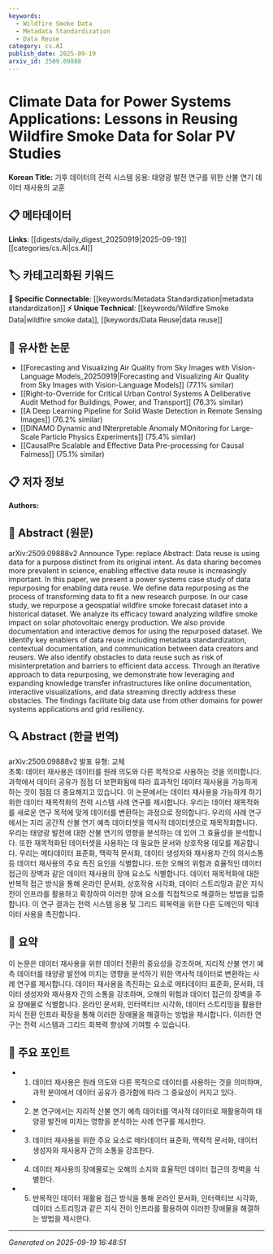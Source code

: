 ```yaml
---
keywords:
  - Wildfire Smoke Data
  - Metadata Standardization
  - Data Reuse
category: cs.AI
publish_date: 2025-09-19
arxiv_id: 2509.09888
---
```


<!-- KEYWORD_LINKING_METADATA:
{
  "processed_timestamp": "2025-09-22 21:52:59.530762",
  "vocabulary_version": "1.0",
  "selected_keywords": [
    "Wildfire Smoke Data",
    "Metadata Standardization",
    "Data Reuse"
  ],
  "rejected_keywords": [
    "Solar Photovoltaic Energy",
    "Grid Resiliency"
  ],
  "similarity_scores": {
    "Wildfire Smoke Data": 0.78,
    "Metadata Standardization": 0.77,
    "Data Reuse": 0.8
  },
  "extraction_method": "AI_prompt_based",
  "budget_applied": true
}
-->


# Climate Data for Power Systems Applications: Lessons in Reusing Wildfire Smoke Data for Solar PV Studies

**Korean Title:** 기후 데이터의 전력 시스템 응용: 태양광 발전 연구를 위한 산불 연기 데이터 재사용의 교훈

## 📋 메타데이터

**Links**: [[digests/daily_digest_20250919|2025-09-19]]   [[categories/cs.AI|cs.AI]]

## 🏷️ 카테고리화된 키워드
**🔗 Specific Connectable**: [[keywords/Metadata Standardization|metadata standardization]]
**⚡ Unique Technical**: [[keywords/Wildfire Smoke Data|wildfire smoke data]], [[keywords/Data Reuse|data reuse]]

## 🔗 유사한 논문
- [[Forecasting and Visualizing Air Quality from Sky Images with Vision-Language Models_20250919|Forecasting and Visualizing Air Quality from Sky Images with Vision-Language Models]] (77.1% similar)
- [[Right-to-Override for Critical Urban Control Systems A Deliberative Audit Method for Buildings, Power, and Transport]] (76.3% similar)
- [[A Deep Learning Pipeline for Solid Waste Detection in Remote Sensing Images]] (76.2% similar)
- [[DINAMO Dynamic and INterpretable Anomaly MOnitoring for Large-Scale Particle Physics Experiments]] (75.4% similar)
- [[CausalPre Scalable and Effective Data Pre-processing for Causal Fairness]] (75.1% similar)

## 📋 저자 정보

**Authors:** 

## 📄 Abstract (원문)

arXiv:2509.09888v2 Announce Type: replace 
Abstract: Data reuse is using data for a purpose distinct from its original intent. As data sharing becomes more prevalent in science, enabling effective data reuse is increasingly important. In this paper, we present a power systems case study of data repurposing for enabling data reuse. We define data repurposing as the process of transforming data to fit a new research purpose. In our case study, we repurpose a geospatial wildfire smoke forecast dataset into a historical dataset. We analyze its efficacy toward analyzing wildfire smoke impact on solar photovoltaic energy production. We also provide documentation and interactive demos for using the repurposed dataset. We identify key enablers of data reuse including metadata standardization, contextual documentation, and communication between data creators and reusers. We also identify obstacles to data reuse such as risk of misinterpretation and barriers to efficient data access. Through an iterative approach to data repurposing, we demonstrate how leveraging and expanding knowledge transfer infrastructures like online documentation, interactive visualizations, and data streaming directly address these obstacles. The findings facilitate big data use from other domains for power systems applications and grid resiliency.

## 🔍 Abstract (한글 번역)

arXiv:2509.09888v2 발표 유형: 교체  
초록: 데이터 재사용은 데이터를 원래 의도와 다른 목적으로 사용하는 것을 의미합니다. 과학에서 데이터 공유가 점점 더 보편화됨에 따라 효과적인 데이터 재사용을 가능하게 하는 것이 점점 더 중요해지고 있습니다. 이 논문에서는 데이터 재사용을 가능하게 하기 위한 데이터 재목적화의 전력 시스템 사례 연구를 제시합니다. 우리는 데이터 재목적화를 새로운 연구 목적에 맞게 데이터를 변환하는 과정으로 정의합니다. 우리의 사례 연구에서는 지리 공간적 산불 연기 예측 데이터셋을 역사적 데이터셋으로 재목적화합니다. 우리는 태양광 발전에 대한 산불 연기의 영향을 분석하는 데 있어 그 효율성을 분석합니다. 또한 재목적화된 데이터셋을 사용하는 데 필요한 문서와 상호작용 데모를 제공합니다. 우리는 메타데이터 표준화, 맥락적 문서화, 데이터 생성자와 재사용자 간의 의사소통 등 데이터 재사용의 주요 촉진 요인을 식별합니다. 또한 오해의 위험과 효율적인 데이터 접근의 장벽과 같은 데이터 재사용의 장애 요소도 식별합니다. 데이터 재목적화에 대한 반복적 접근 방식을 통해 온라인 문서화, 상호작용 시각화, 데이터 스트리밍과 같은 지식 전이 인프라를 활용하고 확장하여 이러한 장애 요소를 직접적으로 해결하는 방법을 입증합니다. 이 연구 결과는 전력 시스템 응용 및 그리드 회복력을 위한 다른 도메인의 빅데이터 사용을 촉진합니다.

## 📝 요약

이 논문은 데이터 재사용을 위한 데이터 전환의 중요성을 강조하며, 지리적 산불 연기 예측 데이터를 태양광 발전에 미치는 영향을 분석하기 위한 역사적 데이터로 변환하는 사례 연구를 제시합니다. 데이터 재사용을 촉진하는 요소로 메타데이터 표준화, 문서화, 데이터 생성자와 재사용자 간의 소통을 강조하며, 오해의 위험과 데이터 접근의 장벽을 주요 장애물로 식별합니다. 온라인 문서화, 인터랙티브 시각화, 데이터 스트리밍을 활용한 지식 전환 인프라 확장을 통해 이러한 장애물을 해결하는 방법을 제시합니다. 이러한 연구는 전력 시스템과 그리드 회복력 향상에 기여할 수 있습니다.

## 🎯 주요 포인트

- 1. 데이터 재사용은 원래 의도와 다른 목적으로 데이터를 사용하는 것을 의미하며, 과학 분야에서 데이터 공유가 증가함에 따라 그 중요성이 커지고 있다.

- 2. 본 연구에서는 지리적 산불 연기 예측 데이터를 역사적 데이터로 재활용하여 태양광 발전에 미치는 영향을 분석하는 사례 연구를 제시한다.

- 3. 데이터 재사용을 위한 주요 요소로 메타데이터 표준화, 맥락적 문서화, 데이터 생성자와 재사용자 간의 소통을 강조한다.

- 4. 데이터 재사용의 장애물로는 오해의 소지와 효율적인 데이터 접근의 장벽을 식별한다.

- 5. 반복적인 데이터 재활용 접근 방식을 통해 온라인 문서화, 인터랙티브 시각화, 데이터 스트리밍과 같은 지식 전이 인프라를 활용하여 이러한 장애물을 해결하는 방법을 제시한다.

---

*Generated on 2025-09-19 16:48:51*